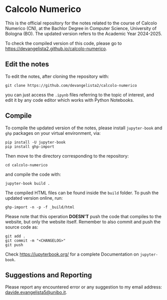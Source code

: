 # Calcolo Numerico

This is the official repository for the notes related to the course of Calcolo Numerico (CN), at the Bachlor Degree in Computer Science, University of Bologna (BO). The updated version refers to the Academic Year 2024-2025.

To check the compiled version of this code, please go to https://devangelista2.github.io/calcolo-numerico.

## Edit the notes
To edit the notes, after cloning the repository with:

```
git clone https://github.com/devangelista2/calcolo-numerico
```

you can just access the `.ipynb` files referring to the topic of interest, and edit it by any code editor which works with Python Notebooks.

## Compile
To compile the updated version of the notes, please install `jupyter-book` and `ghp` packages on your virtual environment, via:

```
pip install -U jupyter-book
pip install ghp-import
```

Then move to the directory corresponding to the repository:

```
cd calcolo-numerico
```

and compile the code with:

```
jupyter-book build .
```

The compiled HTML files can be found inside the `build` folder. To push the updated version online, run:

```
ghp-import -n -p -f _build/html
```

Please note that this operation **DOESN'T** push the code that compiles to the website, but only the website itself. Remember to also commit and push the source code as:

```
git add .
git commit -m "<CHANGELOG>"
git push
```

Check https://jupyterbook.org/ for a complete Documentation on `jupyter-book`.

## Suggestions and Reporting
Please report any encountered error or any suggestion to my email address: davide.evangelista5@unibo.it.
